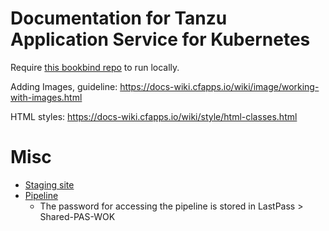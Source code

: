 # Documentation for Tanzu Application Service for Kubernetes

Require [this bookbind repo](https://github.com/pivotal-cf/docs-book-pas-kubernetes) to run locally.

Adding Images, guideline: https://docs-wiki.cfapps.io/wiki/image/working-with-images.html

HTML styles: https://docs-wiki.cfapps.io/wiki/style/html-classes.html

# Misc

- [Staging site](http://docs-pcf-staging.cfapps.io/pas-kubernetes/index.html)
- [Pipeline](https://concourse.run.pivotal.io/teams/cf-docs/pipelines/pas-kubernetes)
  - The password for accessing the pipeline is stored in LastPass > Shared-PAS-WOK
